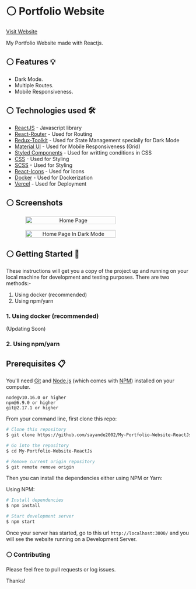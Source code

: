 # ⚪ Portfolio Website

[Visit Website](https://sayande.tech/)

My Portfolio Website made with Reactjs. 

## ⚪ Features 💡 

- Dark Mode.
- Multiple Routes.
- Mobile Responsiveness.

## ⚪ Technologies used 🛠️

- [ReactJS](https://reactjs.org) - Javascript library
- [React-Router](https://www.npmjs.com/package/react-router) - Used for Routing 
- [Redux-Toolkit](https://redux-toolkit.js.org/) - Used for State Management specially for Dark Mode 
- [Material UI](https://mui.com/) - Used for Mobile Responsiveness (Grid)
- [Styled Components](https://styled-components.com/) - Used for writting conditions in CSS 
- [CSS](https://www.w3.org/Style/CSS/Overview.en.html) - Used for Styling 
- [SCSS](https://sass-lang.com/) - Used for Styling
- [React-Icons](https://react-icons.github.io/react-icons/) - Used for Icons 
- [Docker](https://www.docker.com/) - Used for Dockerization 
- [Vercel](https://vercel.com/) - Used for Deployment


## ⚪ Screenshots

<div align="center" style="
    flex-wrap: wrap;
    display: flex;
    gap: 1rem;
">
  <img src="https://user-images.githubusercontent.com/107565578/209658089-85462f6e-7550-428d-9000-965e2c56e526.png" alt="Home Page" width="70%">
    
  <img src="https://user-images.githubusercontent.com/107565578/209658335-d8301a73-b17b-40e4-a199-818a1e3ef4d8.png" alt="Home Page In Dark Mode" width="70%">
</div>

## ⚪ Getting Started 🚀

These instructions will get you a copy of the project up and running on your local machine for development and testing purposes.
There are two methods:-
1. Using docker (recommended)
2. Using npm/yarn

### 1. Using docker (recommended)
(Updating Soon)

### 2. Using npm/yarn

## Prerequisites 📋

You'll need [Git](https://git-scm.com) and [Node.js](https://nodejs.org/en/download/) (which comes with [NPM](http://npmjs.com)) installed on your computer.

```
node@v10.16.0 or higher
npm@6.9.0 or higher
git@2.17.1 or higher
```

From your command line, first clone this repo:

```bash
# Clone this repository
$ git clone https://github.com/sayande2002/My-Portfolio-Website-ReactJs.git

# Go into the repository
$ cd My-Portfolio-Website-ReactJs

# Remove current origin repository
$ git remote remove origin
```

Then you can install the dependencies either using NPM or Yarn:

Using NPM:

```bash
# Install dependencies
$ npm install

# Start development server
$ npm start
```

Once your server has started, go to this url `http://localhost:3000/` and you will see the website running on a Development Server.

### ⚪ Contributing
Please feel free to pull requests or log issues.

Thanks!
